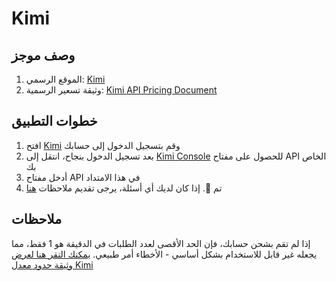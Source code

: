 # Kimi

## وصف موجز

1. الموقع الرسمي: [Kimi](https://platform.moonshot.cn/)
2. وثيقة تسعير الرسمية: [Kimi API Pricing Document](https://platform.moonshot.cn/docs/pricing/chat#%E8%AE%A1%E8%B4%B9%E5%9F%BA%E6%9C%AC%E6%A6%82%E5%BF%B5)

## خطوات التطبيق

1. افتح [Kimi](https://platform.moonshot.cn/console/api-keys) وقم بتسجيل الدخول إلى حسابك
2. بعد تسجيل الدخول بنجاح، انتقل إلى [Kimi Console](https://platform.moonshot.cn/console/api-keys) للحصول على مفتاح API الخاص بك
3. أدخل مفتاح API في هذا الامتداد
4. تم 🎉. إذا كان لديك أي أسئلة، يرجى تقديم ملاحظات [هنا](https://github.com/immersive-translate/immersive-translate/issues/137)

## ملاحظات
إذا لم تقم بشحن حسابك، فإن الحد الأقصى لعدد الطلبات في الدقيقة هو 1 فقط، مما يجعله غير قابل للاستخدام بشكل أساسي - الأخطاء أمر طبيعي. [يمكنك النقر هنا لعرض وثيقة حدود معدل Kimi](链接)